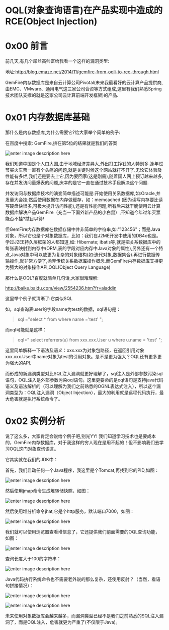 # OQL(对象查询语言)在产品实现中造成的RCE(Object Injection)

0x00 前言
=====

前几天,有几个屌丝高帅富给我看一个这样的漏洞类型:

地址:http://blog.emaze.net/2014/11/gemfire-from-oqli-to-rce-through.html

GemFire内存数据库是来自云计算公司Pivotal(未来我最看好的云计算产品提供商,由EMC、VMware、通用电气这三家公司合资等方式组成,这里有我们熟悉Spring技术团队支撑的就是这家公司云计算前端开发框架)的产品.

0x01 内存数据库基础
=====

那什么是内存数据库,为什么需要它?给大家举个简单的例子:

在百度中搜索: GemFire,排在第5位的结果就是我们的答案

![enter image description here](http://drops.javaweb.org/uploads/images/cfa5fcb1692cfdcf8eee395d7d93bc48a7ca05b4.jpg)

我们知道中国是个人口大国,由于地域经济差异大,外出打工挣钱的人特别多.逢年过节买火车票一直有个头痛的问题,就是关键时候这个网站就打不开了.无论它体验及性能有多烂,我们还是要去上它,因为要回家(这是刚需),随着国人网上预订越来越多,存在并发访问量爆表的问题,庆幸的是它一直在通过技术手段解决这个问题.

并发访问与数据库技术的演变简单描述可能是:开始使用关系数据库,如:Oracle,并发量大会挂;然后使用数据在内存做缓存，如：memcached (因为读写内存要比读写硬盘快很多,可极大提升访问性能),还是有性能问题;所有后来就干脆使用云计算数据库解决产品GemFire（充当一下国外新产品的小白鼠）,不知道今年过年买票能否不挂?拭目以待!

但GemFire内存数据库在数据存储中并非简单的字符串,如:"123456"；而是Java对象，所以它也是个对象数据库，比如：我们在J2ME开发中使用的DB4o也是。学过J2EE持久层框架的人都知道,如: Hibernate; ibatis等,就是把关系数据库中的每张表映射到内存中(ORM,表的字段对应内存中Java对象的属性),另外还有一个特点,Java对象中可以放更为复杂的对象结构(如:迭代对象,数据集合).再进行数据传输操作,就非常方便了,抛弃传统关系数据库操作概念.而GemFire内存数据库支持更为强大的对象操作API,OQL(Object Query Language)

那什么是OQL?百度就简单几句话,大家很难理解:

http://baike.baidu.com/view/2554236.htm?fr=aladdin

这里举个例子就清晰了:它类似SQL

如，sql查询表user的字段name为test的数据，sql语句是：

> sql ="select * from where name ='test' ";

而oql可能就是这样：

> oql=" select referrers(u) from xxx.xxx.User u where u.name = 'test' ";

这里简单解释一下语法及语义：xxx.xxx为对象包路径，在返回引用对象xxx.xxx.User中name对象为test的引用对象。是不是更为强大？OQL还有更多更为强大的API.

而形成的新漏洞类型对比SQL注入漏洞就更好理解了，sql注入是外部参数污染sql语句，OQL注入是外部参数污染oql语句。这里更要命的是oql语句是支持java代码语义及语法解析的（可以理解为我们之前熟悉的OGNL表达式注入），所以这个漏洞类型为：OQL注入漏洞（Object Injection），最大的利用就是远程代码执行，最大危害就是执行系统命令了。

0x02 实例分析
=====

说了这么多，大家肯定会说给个例子吧,别光YY! 我们知道学习技术也是要成本的，GemFire内存数据库，对于我这样的穷人现在是用不起的！但不影响我们去学习OQL这门对象查询语言。

它其实就在我们的JDK中：

首先，我们启动任何一个Java程序，我这里是个Tomcat,再找到它的PID,如图：

![enter image description here](http://drops.javaweb.org/uploads/images/94b9ea3eb9a0e51ad4902564aef2c0c266191f76.jpg)

然后使用jmap命令生成堆转储快照，如图：

![enter image description here](http://drops.javaweb.org/uploads/images/5f4783210821a7adf0320886ce8ac24693a8ff5f.jpg)

然后使用堆分析命令jhat,它是个http服务，默认端口7000，如图：

![enter image description here](http://drops.javaweb.org/uploads/images/48297ed5054c3d13c4bc4971bdeaa4a24faea029.jpg)

我们就可以使用浏览器查看堆信息了，它还提供我们前面需要的OQL查询功能，如图：

![enter image description here](http://drops.javaweb.org/uploads/images/a83f243be0a2e3fc0e665150693a2449979867ae.jpg)

查询长度大于100的字符串：

![enter image description here](http://drops.javaweb.org/uploads/images/29729adf9719b98b9055f5e29d88ea3efd8ac5d7.jpg)

Java代码执行系统命令也不需要老外说的那么复杂，还使用反射？（当然，看语句拼接情况）：

![enter image description here](http://drops.javaweb.org/uploads/images/9f9367ebf87b1a24832d5dfe1aff30914cc78c3a.jpg)

![enter image description here](http://drops.javaweb.org/uploads/images/0574e0736a0b7e9a0ff3fed3eb9ff0e4235a6231.jpg)

未来使用对象数据库会越来越多，而漏洞类型已经不是我们之前熟悉的SQL注入漏洞了，而是OQL注入，危害就更为严重了(不仅限于Java)。